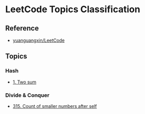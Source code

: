 # LeetCode Topics Classification

## Reference
- [yuanguangxin/LeetCode](https://github.com/yuanguangxin/LeetCode)

## Topics

### Hash
- [1. Two sum](/src/hash/1.two-sum)

### Divide & Conquer
- [315. Count of smaller numbers after self](/src/divide-conquer/315.count-smaller-numbers-after-self)
